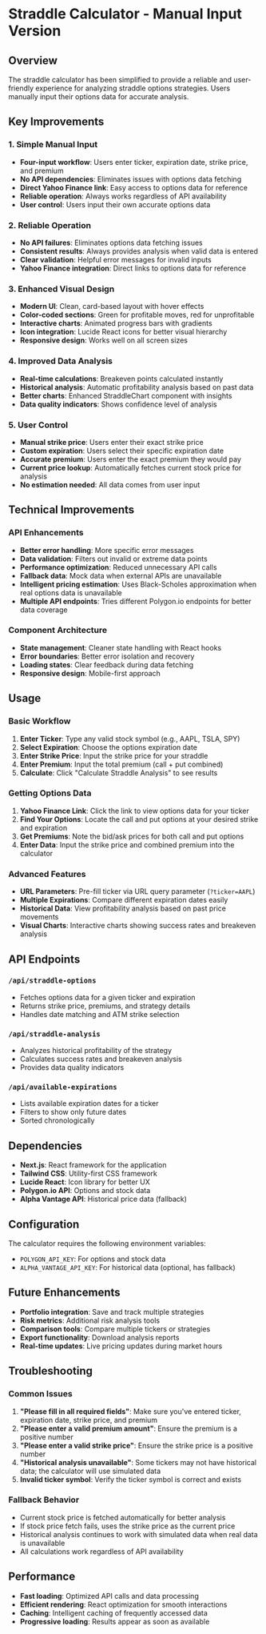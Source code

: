 # Straddle Calculator - Manual Input Version

## Overview
The straddle calculator has been simplified to provide a reliable and user-friendly experience for analyzing straddle options strategies. Users manually input their options data for accurate analysis.

## Key Improvements

### 1. **Simple Manual Input**
- **Four-input workflow**: Users enter ticker, expiration date, strike price, and premium
- **No API dependencies**: Eliminates issues with options data fetching
- **Direct Yahoo Finance link**: Easy access to options data for reference
- **Reliable operation**: Always works regardless of API availability
- **User control**: Users input their own accurate options data

### 2. **Reliable Operation**
- **No API failures**: Eliminates options data fetching issues
- **Consistent results**: Always provides analysis when valid data is entered
- **Clear validation**: Helpful error messages for invalid inputs
- **Yahoo Finance integration**: Direct links to options data for reference

### 3. **Enhanced Visual Design**
- **Modern UI**: Clean, card-based layout with hover effects
- **Color-coded sections**: Green for profitable moves, red for unprofitable
- **Interactive charts**: Animated progress bars with gradients
- **Icon integration**: Lucide React icons for better visual hierarchy
- **Responsive design**: Works well on all screen sizes

### 4. **Improved Data Analysis**
- **Real-time calculations**: Breakeven points calculated instantly
- **Historical analysis**: Automatic profitability analysis based on past data
- **Better charts**: Enhanced StraddleChart component with insights
- **Data quality indicators**: Shows confidence level of analysis

### 5. **User Control**
- **Manual strike price**: Users enter their exact strike price
- **Custom expiration**: Users select their specific expiration date
- **Accurate premium**: Users enter the exact premium they would pay
- **Current price lookup**: Automatically fetches current stock price for analysis
- **No estimation needed**: All data comes from user input

## Technical Improvements

### API Enhancements
- **Better error handling**: More specific error messages
- **Data validation**: Filters out invalid or extreme data points
- **Performance optimization**: Reduced unnecessary API calls
- **Fallback data**: Mock data when external APIs are unavailable
- **Intelligent pricing estimation**: Uses Black-Scholes approximation when real options data is unavailable
- **Multiple API endpoints**: Tries different Polygon.io endpoints for better data coverage

### Component Architecture
- **State management**: Cleaner state handling with React hooks
- **Error boundaries**: Better error isolation and recovery
- **Loading states**: Clear feedback during data fetching
- **Responsive design**: Mobile-first approach

## Usage

### Basic Workflow
1. **Enter Ticker**: Type any valid stock symbol (e.g., AAPL, TSLA, SPY)
2. **Select Expiration**: Choose the options expiration date
3. **Enter Strike Price**: Input the strike price for your straddle
4. **Enter Premium**: Input the total premium (call + put combined)
5. **Calculate**: Click "Calculate Straddle Analysis" to see results

### Getting Options Data
1. **Yahoo Finance Link**: Click the link to view options data for your ticker
2. **Find Your Options**: Locate the call and put options at your desired strike and expiration
3. **Get Premiums**: Note the bid/ask prices for both call and put options
4. **Enter Data**: Input the strike price and combined premium into the calculator

### Advanced Features
- **URL Parameters**: Pre-fill ticker via URL query parameter (`?ticker=AAPL`)
- **Multiple Expirations**: Compare different expiration dates easily
- **Historical Data**: View profitability analysis based on past price movements
- **Visual Charts**: Interactive charts showing success rates and breakeven analysis

## API Endpoints

### `/api/straddle-options`
- Fetches options data for a given ticker and expiration
- Returns strike price, premiums, and strategy details
- Handles date matching and ATM strike selection

### `/api/straddle-analysis`
- Analyzes historical profitability of the strategy
- Calculates success rates and breakeven analysis
- Provides data quality indicators

### `/api/available-expirations`
- Lists available expiration dates for a ticker
- Filters to show only future dates
- Sorted chronologically

## Dependencies

- **Next.js**: React framework for the application
- **Tailwind CSS**: Utility-first CSS framework
- **Lucide React**: Icon library for better UX
- **Polygon.io API**: Options and stock data
- **Alpha Vantage API**: Historical price data (fallback)

## Configuration

The calculator requires the following environment variables:
- `POLYGON_API_KEY`: For options and stock data
- `ALPHA_VANTAGE_API_KEY`: For historical data (optional, has fallback)

## Future Enhancements

- **Portfolio integration**: Save and track multiple strategies
- **Risk metrics**: Additional risk analysis tools
- **Comparison tools**: Compare multiple tickers or strategies
- **Export functionality**: Download analysis reports
- **Real-time updates**: Live pricing updates during market hours

## Troubleshooting

### Common Issues
1. **"Please fill in all required fields"**: Make sure you've entered ticker, expiration date, strike price, and premium
2. **"Please enter a valid premium amount"**: Ensure the premium is a positive number
3. **"Please enter a valid strike price"**: Ensure the strike price is a positive number
4. **"Historical analysis unavailable"**: Some tickers may not have historical data; the calculator will use simulated data
5. **Invalid ticker symbol**: Verify the ticker symbol is correct and exists

### Fallback Behavior
- Current stock price is fetched automatically for better analysis
- If stock price fetch fails, uses the strike price as the current price
- Historical analysis continues to work with simulated data when real data is unavailable
- All calculations work regardless of API availability

## Performance

- **Fast loading**: Optimized API calls and data processing
- **Efficient rendering**: React optimization for smooth interactions
- **Caching**: Intelligent caching of frequently accessed data
- **Progressive loading**: Results appear as soon as available
